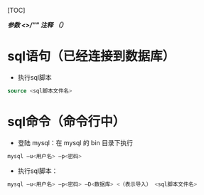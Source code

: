 [TOC]

***参数 <>/""     注释 （）***

# sql语句（已经连接到数据库）

* 执行sql脚本

```sql
source <sql脚本文件名>
```



# sql命令（命令行中）

* 登陆 mysql：在 mysql 的 bin 目录下执行

```sql
mysql –u<用户名> –p<密码>
```

* 执行sql脚本：

```sql
mysql –u<用户名> –p<密码> –D<数据库> <（表示导入） <sql脚本文件名>
```



